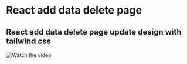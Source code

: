 # React add data delete page

## React add data delete page update design with tailwind css

![Watch the video](/Users/ramazanozbuganli/Desktop/okul/arbit-blog/src/blog.gif)
